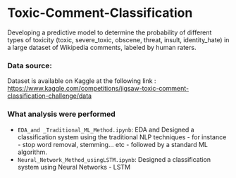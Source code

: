 # Toxic-Comment-Classification
Developing a predictive model to determine the probability of different types of toxicity (toxic, severe_toxic, obscene, threat, insult, identity_hate) in a large dataset of Wikipedia comments, labeled by human raters.

### Data source:
Dataset is available on Kaggle at the following link :
https://www.kaggle.com/competitions/jigsaw-toxic-comment-classification-challenge/data

### What analysis were performed
- ```EDA_and _Traditional_ML_Method.ipynb```: EDA and Designed a classification system using the traditional NLP techniques - for
instance - stop word removal, stemming… etc - followed by a standard ML algorithm.
- ```Neural_Network_Method_usingLSTM.ipynb```: Designed a classification system using Neural Networks - LSTM 
